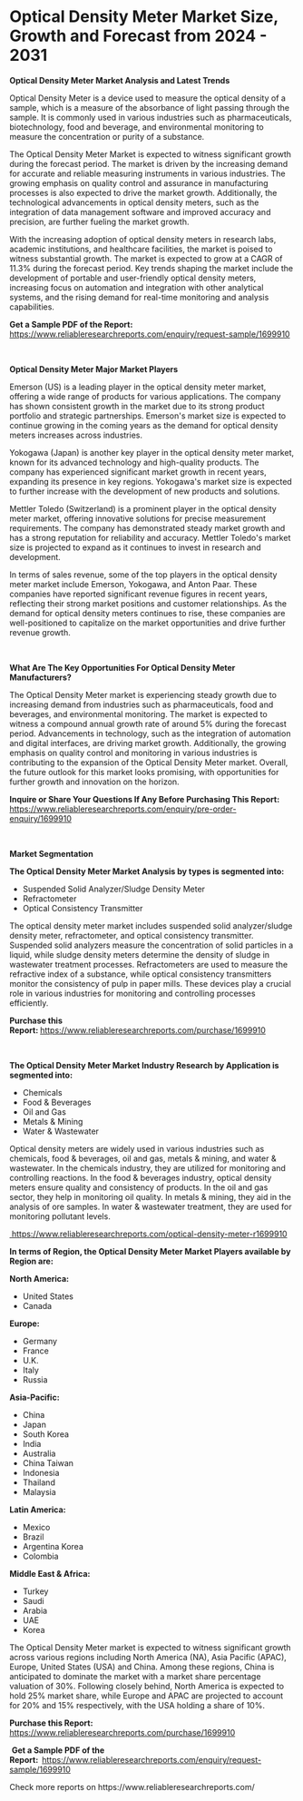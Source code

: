 <p><h1>Optical Density Meter Market Size, Growth and Forecast from 2024 - 2031</h1></p><p><strong>Optical Density Meter Market Analysis and Latest Trends</strong></p>
<p><p>Optical Density Meter is a device used to measure the optical density of a sample, which is a measure of the absorbance of light passing through the sample. It is commonly used in various industries such as pharmaceuticals, biotechnology, food and beverage, and environmental monitoring to measure the concentration or purity of a substance. </p><p>The Optical Density Meter Market is expected to witness significant growth during the forecast period. The market is driven by the increasing demand for accurate and reliable measuring instruments in various industries. The growing emphasis on quality control and assurance in manufacturing processes is also expected to drive the market growth. Additionally, the technological advancements in optical density meters, such as the integration of data management software and improved accuracy and precision, are further fueling the market growth.</p><p>With the increasing adoption of optical density meters in research labs, academic institutions, and healthcare facilities, the market is poised to witness substantial growth. The market is expected to grow at a CAGR of 11.3% during the forecast period. Key trends shaping the market include the development of portable and user-friendly optical density meters, increasing focus on automation and integration with other analytical systems, and the rising demand for real-time monitoring and analysis capabilities.</p></p>
<p><strong>Get a Sample PDF of the Report:&nbsp;</strong> <a href="https://www.reliableresearchreports.com/enquiry/request-sample/1699910">https://www.reliableresearchreports.com/enquiry/request-sample/1699910</a></p>
<p>&nbsp;</p>
<p><strong>Optical Density Meter Major Market Players</strong></p>
<p><p>Emerson (US) is a leading player in the optical density meter market, offering a wide range of products for various applications. The company has shown consistent growth in the market due to its strong product portfolio and strategic partnerships. Emerson's market size is expected to continue growing in the coming years as the demand for optical density meters increases across industries.</p><p>Yokogawa (Japan) is another key player in the optical density meter market, known for its advanced technology and high-quality products. The company has experienced significant market growth in recent years, expanding its presence in key regions. Yokogawa's market size is expected to further increase with the development of new products and solutions.</p><p>Mettler Toledo (Switzerland) is a prominent player in the optical density meter market, offering innovative solutions for precise measurement requirements. The company has demonstrated steady market growth and has a strong reputation for reliability and accuracy. Mettler Toledo's market size is projected to expand as it continues to invest in research and development.</p><p>In terms of sales revenue, some of the top players in the optical density meter market include Emerson, Yokogawa, and Anton Paar. These companies have reported significant revenue figures in recent years, reflecting their strong market positions and customer relationships. As the demand for optical density meters continues to rise, these companies are well-positioned to capitalize on the market opportunities and drive further revenue growth.</p></p>
<p>&nbsp;</p>
<p><strong>What Are The Key Opportunities For Optical Density Meter Manufacturers?</strong></p>
<p><p>The Optical Density Meter market is experiencing steady growth due to increasing demand from industries such as pharmaceuticals, food and beverages, and environmental monitoring. The market is expected to witness a compound annual growth rate of around 5% during the forecast period. Advancements in technology, such as the integration of automation and digital interfaces, are driving market growth. Additionally, the growing emphasis on quality control and monitoring in various industries is contributing to the expansion of the Optical Density Meter market. Overall, the future outlook for this market looks promising, with opportunities for further growth and innovation on the horizon.</p></p>
<p><strong>Inquire or Share Your Questions If Any Before Purchasing This Report:</strong> <a href="https://www.reliableresearchreports.com/enquiry/pre-order-enquiry/1699910">https://www.reliableresearchreports.com/enquiry/pre-order-enquiry/1699910</a></p>
<p>&nbsp;</p>
<p><strong>Market Segmentation</strong></p>
<p><strong>The Optical Density Meter Market Analysis by types is segmented into:</strong></p>
<p><ul><li>Suspended Solid Analyzer/Sludge Density Meter</li><li>Refractometer</li><li>Optical Consistency Transmitter</li></ul></p>
<p><p>The optical density meter market includes suspended solid analyzer/sludge density meter, refractometer, and optical consistency transmitter. Suspended solid analyzers measure the concentration of solid particles in a liquid, while sludge density meters determine the density of sludge in wastewater treatment processes. Refractometers are used to measure the refractive index of a substance, while optical consistency transmitters monitor the consistency of pulp in paper mills. These devices play a crucial role in various industries for monitoring and controlling processes efficiently.</p></p>
<p><strong>Purchase this Report:&nbsp;</strong><a href="https://www.reliableresearchreports.com/purchase/1699910">https://www.reliableresearchreports.com/purchase/1699910</a></p>
<p>&nbsp;</p>
<p><strong>The Optical Density Meter Market Industry Research by Application is segmented into:</strong></p>
<p><ul><li>Chemicals</li><li>Food & Beverages</li><li>Oil and Gas</li><li>Metals & Mining</li><li>Water & Wastewater</li></ul></p>
<p><p>Optical density meters are widely used in various industries such as chemicals, food & beverages, oil and gas, metals & mining, and water & wastewater. In the chemicals industry, they are utilized for monitoring and controlling reactions. In the food & beverages industry, optical density meters ensure quality and consistency of products. In the oil and gas sector, they help in monitoring oil quality. In metals & mining, they aid in the analysis of ore samples. In water & wastewater treatment, they are used for monitoring pollutant levels.</p></p>
<p><a href="https://www.reliableresearchreports.com/optical-density-meter-r1699910">&nbsp;https://www.reliableresearchreports.com/optical-density-meter-r1699910</a></p>
<p><strong>In terms of Region, the Optical Density Meter Market Players available by Region are:</strong></p>
<p>
    <p> <strong> North America: </strong>
        <ul>
            <li>United States</li>
            <li>Canada</li>
        </ul>
        </p> 
    <p> <strong> Europe: </strong>
        <ul>
            <li>Germany</li>
            <li>France</li>
            <li>U.K.</li>
            <li>Italy</li>
            <li>Russia</li>
        </ul>
        </p> 
    <p> <strong> Asia-Pacific: </strong>
        <ul>
            <li>China</li>
            <li>Japan</li>
            <li>South Korea</li>
            <li>India</li>
            <li>Australia</li>
            <li>China Taiwan</li>
            <li>Indonesia</li>
            <li>Thailand</li>
            <li>Malaysia</li>
        </ul>
        </p> 
    <p> <strong> Latin America: </strong>
        <ul>
            <li>Mexico</li>
            <li>Brazil</li>
            <li>Argentina Korea</li>
            <li>Colombia</li>
        </ul>
        </p> 
    <p> <strong> Middle East & Africa: </strong>
        <ul>
            <li>Turkey</li>
            <li>Saudi</li>
            <li>Arabia</li>
            <li>UAE</li>
            <li>Korea</li>
        </ul>
    </p>
    </p>
<p><p>The Optical Density Meter market is expected to witness significant growth across various regions including North America (NA), Asia Pacific (APAC), Europe, United States (USA) and China. Among these regions, China is anticipated to dominate the market with a market share percentage valuation of 30%. Following closely behind, North America is expected to hold 25% market share, while Europe and APAC are projected to account for 20% and 15% respectively, with the USA holding a share of 10%.</p></p>
<p><strong>Purchase this Report: </strong><a href="https://www.reliableresearchreports.com/purchase/1699910">https://www.reliableresearchreports.com/purchase/1699910</a></p>
<p>&nbsp;<strong>Get a Sample PDF of the Report:&nbsp;&nbsp;</strong><a href="https://www.reliableresearchreports.com/enquiry/request-sample/1699910">https://www.reliableresearchreports.com/enquiry/request-sample/1699910</a></p>
<p><strong></strong></p>
<p>Check more reports on https://www.reliableresearchreports.com/</p>